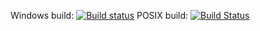 Windows build: [![Build status](https://ci.appveyor.com/api/projects/status/11ubvst7nu8i27b3/branch/master?svg=true)](https://ci.appveyor.com/project/TommyRadan/labyrinth/branch/master)
POSIX build: [![Build Status](https://travis-ci.org/TommyRadan/Labyrinth.svg?branch=master)](https://travis-ci.org/TommyRadan/Labyrinth)
